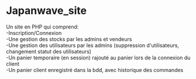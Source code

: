 # Japanwave_site
Un site en PHP qui comprend:
<br>-Inscription/Connexion
<br>-Une gestion des stocks par les admins et vendeurs
<br>-Une gestion des utilisateurs par les admins (suppression d'utilisateurs, changement statut des utilisateurs)
<br>-Un panier temporaire (en session) rajouté au panier lors de la connexion du client
<br>-Un panier client enregistré dans la bdd, avec historique des commandes
